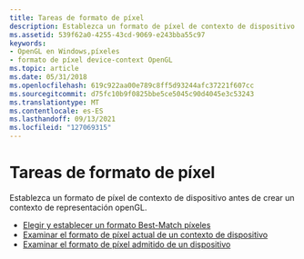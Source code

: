 ```yaml
---
title: Tareas de formato de píxel
description: Establezca un formato de píxel de contexto de dispositivo antes de crear un contexto de representación openGL. Elegir y establecer un formato Best-Match píxelesExamining a current Pixel FormatExamining a Device Context's Current Pixel FormatExamining a Device's Supported Pixel Format
ms.assetid: 539f62a0-4255-43cd-9069-e243bba55c97
keywords:
- OpenGL en Windows,píxeles
- formato de píxel device-context OpenGL
ms.topic: article
ms.date: 05/31/2018
ms.openlocfilehash: 619c922aa00e789c8ff5d93244afc37221f607cc
ms.sourcegitcommit: d75fc10b9f0825bbe5ce5045c90d4045e3c53243
ms.translationtype: MT
ms.contentlocale: es-ES
ms.lasthandoff: 09/13/2021
ms.locfileid: "127069315"
---
```

# <a name="pixel-format-tasks"></a>Tareas de formato de píxel

Establezca un formato de píxel de contexto de dispositivo antes de crear un contexto de representación openGL.

-   [Elegir y establecer un formato Best-Match píxeles](choosing-and-setting-a-best-match-pixel-format.md)
-   [Examinar el formato de píxel actual de un contexto de dispositivo](examining-a-device-contexts-current-pixel-format.md)
-   [Examinar el formato de píxel admitido de un dispositivo](examining-a-devices-supported-pixel-formats.md)

 

 




